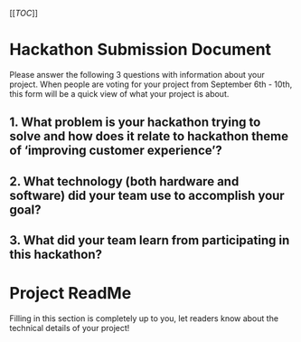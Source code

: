 [[_TOC_]]
# Hackathon Submission Document
Please answer the following 3 questions with information about your project. When people are voting for your project from September 6th - 10th, this form will be a quick view of what your project is about.
## 1. What problem is your hackathon trying to solve and how does it relate to hackathon theme of ‘improving customer experience’?





## 2. What technology (both hardware and software) did your team use to accomplish your goal?





## 3. What did your team learn from participating in this hackathon? 





# Project ReadMe
Filling in this section is completely up to you, let readers know about the technical details of your project!

